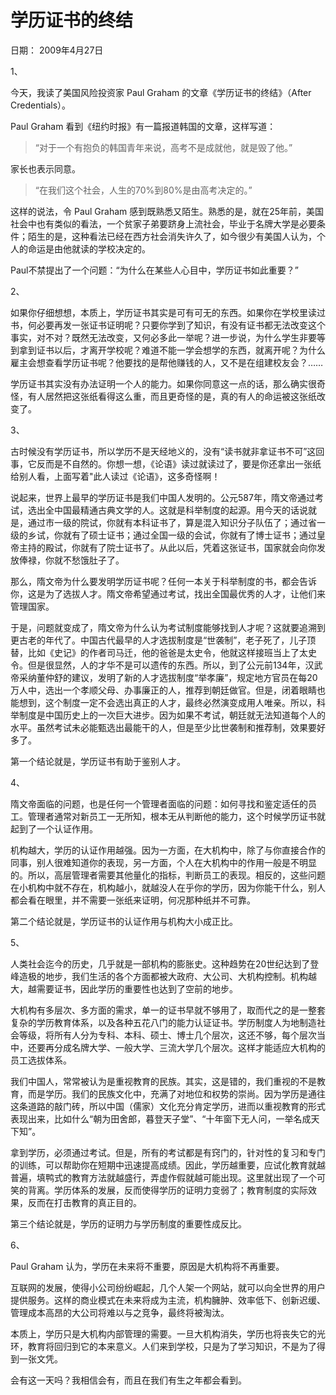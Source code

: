# 学历证书的终结

日期： 2009年4月27日

1、

今天，我读了美国风险投资家 Paul Graham 的文章《学历证书的终结》（After Credentials）。

Paul Graham 看到《纽约时报》有一篇报道韩国的文章，这样写道：

> “对于一个有抱负的韩国青年来说，高考不是成就他，就是毁了他。”

家长也表示同意。

> “在我们这个社会，人生的70%到80%是由高考决定的。”

这样的说法，令 Paul Graham 感到既熟悉又陌生。熟悉的是，就在25年前，美国社会中也有类似的看法，一个贫家子弟要跻身上流社会，毕业于名牌大学是必要条件；陌生的是，这种看法已经在西方社会消失许久了，如今很少有美国人认为，个人的命运是由他就读的学校决定的。

Paul不禁提出了一个问题：“为什么在某些人心目中，学历证书如此重要？”

2、

如果你仔细想想，本质上，学历证书其实是可有可无的东西。如果你在学校里读过书，何必要再发一张证书证明呢？只要你学到了知识，有没有证书都无法改变这个事实，对不对？既然无法改变，又何必多此一举呢？进一步说，为什么学生非要等到拿到证书以后，才离开学校呢？难道不能一学会想学的东西，就离开呢？为什么雇主会想查看学历证书呢？他要找的是帮他赚钱的人，又不是在组建校友会？……

学历证书其实没有办法证明一个人的能力。如果你同意这一点的话，那么确实很奇怪，有人居然把这张纸看得这么重，而且更奇怪的是，真的有人的命运被这张纸改变了。

3、

古时候没有学历证书，所以学历不是天经地义的，没有“读书就非拿证书不可”这回事，它反而是不自然的。你想一想，《论语》读过就读过了，要是你还拿出一张纸给别人看，上面写着"此人读过《论语》，这多奇怪啊！

说起来，世界上最早的学历证书是我们中国人发明的。公元587年，隋文帝通过考试，选出全中国最精通古典文学的人。这就是科举制度的起源。用今天的话说就是，通过市一级的院试，你就有本科证书了，算是混入知识分子队伍了；通过省一级的乡试，你就有了硕士证书；通过全国一级的会试，你就有了博士证书；通过皇帝主持的殿试，你就有了院士证书了。从此以后，凭着这张证书，国家就会向你发放俸禄，你就不愁饿肚子了。

那么，隋文帝为什么要发明学历证书呢？任何一本关于科举制度的书，都会告诉你，这是为了选拔人才。隋文帝希望通过考试，找出全国最优秀的人才，让他们来管理国家。

于是，问题就变成了，隋文帝为什么认为考试制度能够找到人才呢？这就要追溯到更古老的年代了。中国古代最早的人才选拔制度是“世袭制”，老子死了，儿子顶替，比如《史记》的作者司马迁，他的爸爸是太史令，他就这样接班当上了太史令。但是很显然，人的才华不是可以遗传的东西。所以，到了公元前134年，汉武帝采纳董仲舒的建议，发明了新的人才选拔制度“举孝廉”，规定地方官员在每20万人中，选出一个孝顺父母、办事廉正的人，推荐到朝廷做官。但是，闭着眼睛也能想到，这个制度一定不会选出真正的人才，最终必然演变成用人唯亲。所以，科举制度是中国历史上的一次巨大进步。因为如果不考试，朝廷就无法知道每个人的水平。虽然考试未必能甄选出最能干的人，但是至少比世袭制和推荐制，效果要好多了。

第一个结论就是，学历证书有助于鉴别人才。

4、

隋文帝面临的问题，也是任何一个管理者面临的问题：如何寻找和鉴定适任的员工。管理者通常对新员工一无所知，根本无从判断他的能力，这个时候学历证书就起到了一个认证作用。

机构越大，学历的认证作用越强。因为一方面，在大机构中，除了与你直接合作的同事，别人很难知道你的表现，另一方面，个人在大机构中的作用一般是不明显的。所以，高层管理者需要其他量化的指标，判断员工的表现。相反的，这些问题在小机构中就不存在，机构越小，就越没人在乎你的学历，因为你能干什么，别人都会看在眼里，并不需要一张纸来证明，何况那种纸并不可靠。

第二个结论就是，学历证书的认证作用与机构大小成正比。

5、

人类社会迄今的历史，几乎就是一部机构的膨胀史。这种趋势在20世纪达到了登峰造极的地步，我们生活的各个方面都被大政府、大公司、大机构控制。机构越大，越需要证书，因此学历的重要性也达到了空前的地步。

大机构有多层次、多方面的需求，单一的证书早就不够用了，取而代之的是一整套复杂的学历教育体系，以及各种五花八门的能力认证证书。学历制度人为地制造社会等级，将所有人分为专科、本科、硕士、博士几个层次，这还不够，每个层次当中，还要再分成名牌大学、一般大学、三流大学几个层次。这样才能适应大机构的员工选拔体系。

我们中国人，常常被认为是重视教育的民族。其实，这是错的，我们重视的不是教育，而是学历。我们的民族文化中，充满了对地位和权势的崇尚。因为学历是通往这条道路的敲门砖，所以中国（儒家）文化充分肯定学历，进而以重视教育的形式表现出来，比如什么“朝为田舍郎，暮登天子堂”、“十年窗下无人问，一举名成天下知”。

拿到学历，必须通过考试。但是，所有的考试都是有窍门的，针对性的复习和专门的训练，可以帮助你在短期中迅速提高成绩。因此，学历越重要，应试化教育就越普遍，填鸭式的教育方法就越盛行，弄虚作假就越可能出现。这里就出现了一个可笑的背离。学历体系的发展，反而使得学历的证明力变弱了；教育制度的实际效果，反而在打击教育的真正目的。

第三个结论就是，学历的证明力与学历制度的重要性成反比。

6、

Paul Graham 认为，学历在未来将不重要，原因是大机构将不再重要。

互联网的发展，使得小公司纷纷崛起，几个人架一个网站，就可以向全世界的用户提供服务。这样的商业模式在未来将成为主流，机构臃肿、效率低下、创新迟缓、管理成本高昂的大公司将难以与之竞争，最终将被淘汰。

本质上，学历只是大机构内部管理的需要。一旦大机构消失，学历也将丧失它的光环，教育将回归到它的本来意义。人们来到学校，只是为了学习知识，不是为了得到一张文凭。

会有这一天吗？我相信会有，而且在我们有生之年都会看到。

